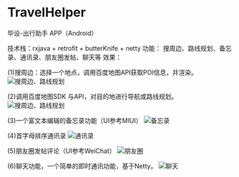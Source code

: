 # TravelHelper
毕设-出行助手 APP（Android） 

技术栈：rxjava + retrofit + butterKnife + netty
功能：  搜周边、路线规划、备忘录、通讯录、朋友圈发帖、聊天等
效果：

(1)搜周边：选择一个地点，调用百度地图API获取POI信息，并渲染。
![搜周边、路线规划][1]


(2)调用百度地图SDK 与API，对目的地进行导航或路线规划。
![搜周边、路线规划][2]


(3)一个富文本编辑的备忘录功能（UI参考MIUI）
![备忘录][3]


(4)首字母排序通讯录
![通讯录][4]


(5)朋友圈发帖评论（UI参考WeiChat）
![朋友圈][5]


(6)聊天功能，一个简单的即时通讯功能，基于Netty。
![聊天][6]


  [1]: ./images/%E6%90%9C%E5%91%A8%E8%BE%B9.png "搜周边.png"
  [2]: ./images/%E5%AF%BC%E8%88%AA.png "导航.png"
  [3]: ./images/%E5%A4%87%E5%BF%98%E5%BD%95%E5%88%97%E8%A1%A8.png "备忘录.png"
  [4]: ./images/%E5%A5%BD%E5%8F%8B.png "通讯录.png"
  [5]: ./images/%E8%AF%84%E8%AE%BA.png "朋友圈.png"
  [6]: ./images/%E8%81%8A%E5%A4%A9.png "聊天.png"
